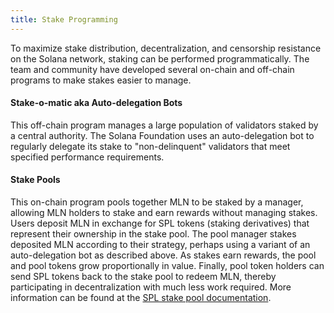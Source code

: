 ```yaml
---
title: Stake Programming
---
```


To maximize stake distribution, decentralization, and censorship resistance on
the Solana network, staking can be performed programmatically. The team
and community have developed several on-chain and off-chain programs to make
stakes easier to manage.

#### Stake-o-matic aka Auto-delegation Bots

This off-chain program manages a large population of validators staked by a
central authority. The Solana Foundation uses an auto-delegation bot to regularly delegate its
stake to "non-delinquent" validators that meet specified performance requirements.

#### Stake Pools

This on-chain program pools together MLN to be staked by a manager, allowing MLN
holders to stake and earn rewards without managing stakes.
Users deposit MLN in exchange for SPL tokens (staking derivatives) that represent their ownership in the stake pool. The pool
manager stakes deposited MLN according to their strategy, perhaps using a variant
of an auto-delegation bot as described above. As stakes earn rewards, the pool and pool tokens
grow proportionally in value. Finally, pool token holders can send SPL tokens
back to the stake pool to redeem MLN, thereby participating in decentralization with much
less work required. More information can be found at the
[SPL stake pool documentation](https://spl.solana.com/stake-pool).
